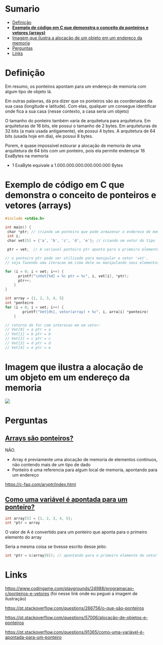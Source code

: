 # Sumario
- [Definição](#Definição)
- [**Exemplo de código em C que demonstra o conceito de ponteiros e vetores (arrays)**](#**Exemplo%20de%20código%20em%20C%20que%20demonstra%20o%20conceito%20de%20ponteiros%20e%20vetores%20(arrays)**)
- [Imagem que ilustra a alocação de um objeto em um endereço da memoria](#**Imagem%20que%20ilustra%20a%20alocação%20de%20um%20objeto%20em%20um%20endereço%20da%20memoria**)
- [Perguntas](#Perguntas)
- [Links](#Links)

# **Definição**
Em resumo, os ponteiros apontam para um endereço de memoria com algum tipo de objeto lá.

Em outras palavras, dá pra dizer que os ponteiros são as coordenadas da sua casa (longitude e latitude). Com elas, qualquer um consegue identificar onde fica a sua casa (nesse contexto, a casa seria um objeto)

O tamanho do ponteiro também varia de arquitetura para arquitetura.
Em arquiteturas de 16 bits, ele possui o tamanho de 2 bytes. Em arquiteturas de 32 bits (a mais usada antigamente), ele possui 4 bytes. A arquitetura de 64 bits (usada hoje em dia), ele possui 8 bytes. 

Porem, é quase impossível estourar a alocação de memoria de uma arquitetura de 64 bits com um ponteiro, pois ela permite endereçar 16 ExaBytes na memoria

- 1 ExaByte equivale a 1.000.000.000.000.000.000 Bytes

# **Exemplo de código em C que demonstra o conceito de ponteiros e vetores (arrays)**

```c
#include <stdio.h>

int main() {
 char *ptr; // criando um ponteiro que pode armazenar o endereco de memoria de uma variavel do tipo 'char'
 int i;
 char vet[5] = {'a', 'b', 'c', 'd', 'e'}; // criando um vetor do tipo 'char' que contem 5 elementos

 ptr = vet;  // A variavel ponteiro ptr aponta para o primeiro elemento do vetor

// o ponteiro ptr pode ser utilizado para manipular o vetor 'vet', 
// seja fazendo uma iteracao em cima dele ou manipulando seus elementos

for (i = 0; i < vet; i++) {
	  printf("\nVet[%d] = %c ptr = %c", i, vet[i], *ptr);
	  ptr++;
	}
}

int array = {1, 2, 3, 4, 5}
int *ponteiro
for (i = 0; i > vet; i++) {
		printf("Vet[d%], vetor(array) + %c", i, arra[i] *ponteiro)
	}

// retorno do for com interacao em um vetor:
// Vet[0] = a ptr = a
// Vet[1] = b ptr = b
// Vet[2] = c ptr = c
// Vet[3] = d ptr = d
// Vet[4] = e ptr = e
```

# **Imagem que ilustra a alocação de um objeto em um endereço da memoria**
![](https://www.codingame.com/servlet/fileservlet?id=41409364165150)


# **Perguntas**

## [Arrays são ponteiros?](https://pt.stackoverflow.com/questions/91336/arrays-s%c3%a3o-ponteiros)

NÃO.
- Array é previamente uma alocação de memoria de elementos contínuos, não contendo mais de um tipo de dado
- Ponteiro é uma referencia para algum local de memoria, apontando para um endereço

https://c-faq.com/aryptr/index.html

## [Como uma variável é apontada para um ponteiro?](https://pt.stackoverflow.com/questions/91365/como-uma-vari%c3%a1vel-%c3%a9-apontada-para-um-ponteiro)

```c
int array[5] = {1, 2, 3, 4, 5};
int *ptr = array
```
O valor de A é convertido para um ponteiro que aponta para o primeiro elemento do array

Seria a mesma coisa se tivesse escrito desse jeito:
```c
int *ptr = &(array[0]); // apontando para o primeiro elemento do vetor de 42 posições
```


# **Links**
https://www.codingame.com/playgrounds/24988/programacao-c/ponteiros-e-vetores
(foi nesse link onde eu peguei a imagem de ilustração)

https://pt.stackoverflow.com/questions/266756/o-que-são-ponteiros

https://pt.stackoverflow.com/questions/57006/alocação-de-objetos-e-ponteiros

https://pt.stackoverflow.com/questions/91365/como-uma-variável-é-apontada-para-um-ponteiro